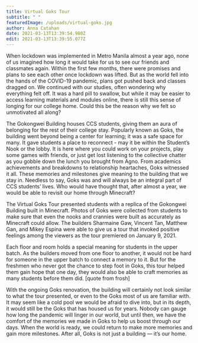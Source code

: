 ```yaml
---
title: Virtual Goks Tour
subtitle: " "
featuredImage: /uploads/virtual-goks.jpg
author: Anna Catahan
date: 2021-03-13T13:39:54.980Z
edit: 2021-03-13T13:39:55.077Z
---
```

<!--StartFragment-->

When lockdown was implemented in Metro Manila almost a year ago, none of us imagined how long it would take for us to see our friends and classmates again. Within the first few months, there were promises and plans to see each other once lockdown was lifted. But as the world fell into the hands of the COVID-19 pandemic, plans got pushed back and classes dragged on. We continued with our studies, often wondering why everything felt off. It was a hard pill to swallow, but while it may be easier to access learning materials and modules online, there is still this sense of longing for our college home. Could this be the reason why we felt so unmotivated all along?



The Gokongwei Building houses CCS students, giving them an aura of belonging for the rest of their college stay. Popularly known as Goks, the building went beyond being a center for learning; it was a safe space for many. It gave students a place to reconnect - may it be within the Student’s Nook or the lobby. It is here where you could work on your projects, play some games with friends, or just get lost listening to the collective chatter as you gobble down the lunch you brought from Agno. From academics achievements and breakdowns to relationship heartaches, Goks witnessed it all. These memories and milestones give meaning to the building that we stay in. Needless to say, Goks was and will always be an integral part of CCS students’ lives. Who would have thought that, after almost a year, we would be able to revisit our home through Minecraft?



The Virtual Goks Tour presented students with a replica of the Gokongwei Building built in Minecraft. Photos of Goks were collected from students to make sure that even the nooks and crannies were built as accurately as Minecraft could allow. The builders Sharmaine Gaw, Vincent Tan, Matthew Gan, and Mikey Espina were able to give us a tour that invoked positive feelings among the viewers as the tour premiered on January 9, 2021.



Each floor and room holds a special meaning for students in the upper batch. As the builders moved from one floor to another, it would not be hard for someone in the upper batch to connect a memory to it. But for the freshmen who never got the chance to step foot in Goks, this tour helped them gain hope that one day, they would also be able to craft memories as many students before them did. \[quote from frosh]



With the ongoing Goks renovation, the building will certainly not look similar to what the tour presented, or even to the Goks most of us are familiar with. It may seem like a cold pool we would be afraid to dive into, but in its depth, it would still be the Goks that has housed us for years. Nobody can gauge how long the pandemic will linger in our world, but until then, we have the comfort of the memories we made in Goks to help us boost through our days. When the world is ready, we could return to make more memories and gain more milestones. After all, Goks is not just a building — it’s our home.

<!--EndFragment-->